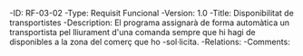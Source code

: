 -ID: RF-03-02
-Type: Requisit Funcional
-Version: 1.0
-Title: Disponibilitat de transportistes
-Description: El programa assignarà de forma automàtica un transportista pel lliurament d'una comanda sempre que hi hagi de disponibles a la zona del comerç que ho -sol·licita.
-Relations:
-Comments:
